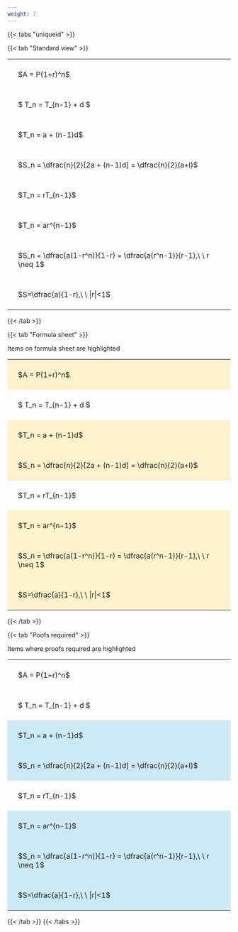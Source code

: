 ```yaml
---
weight: 7
---
```


{{< tabs "uniqueid" >}}

{{< tab "Standard view" >}}

<style type="text/css">
#T_9ab4f th.col_heading {
  text-align: left;
  font-size: 1em;
}
#T_9ab4f td {
  text-align: left;
  font-size: 1em;
  padding: 1.5em;
}
</style>
<table id="T_9ab4f">
  <thead>
  </thead>
  <tbody>
    <tr>
      <td id="T_9ab4f_row0_col0" class="data row0 col0" >$A = P(1+r)^n$</td>
    </tr>
    <tr>
      <td id="T_9ab4f_row1_col0" class="data row1 col0" >$ T_n = T_{n-1} + d $</td>
    </tr>
    <tr>
      <td id="T_9ab4f_row2_col0" class="data row2 col0" >$T_n = a + (n-1)d$</td>
    </tr>
    <tr>
      <td id="T_9ab4f_row3_col0" class="data row3 col0" >$S_n = \dfrac{n}{2}[2a + (n-1)d] = \dfrac{n}{2}(a+l)$</td>
    </tr>
    <tr>
      <td id="T_9ab4f_row4_col0" class="data row4 col0" >$T_n = rT_{n-1}$</td>
    </tr>
    <tr>
      <td id="T_9ab4f_row5_col0" class="data row5 col0" >$T_n = ar^{n-1}$</td>
    </tr>
    <tr>
      <td id="T_9ab4f_row6_col0" class="data row6 col0" >$S_n = \dfrac{a(1-r^n)}{1-r} = \dfrac{a(r^n-1)}{r-1},\ \  r \neq 1$</td>
    </tr>
    <tr>
      <td id="T_9ab4f_row7_col0" class="data row7 col0" >$S=\dfrac{a}{1-r},\ \ |r|<1$</td>
    </tr>
  </tbody>
</table>
{{< /tab >}}

{{< tab "Formula sheet" >}}

Items on formula sheet are highlighted 
<br>
<style type="text/css">
#T_d79eb th.col_heading {
  text-align: left;
  font-size: 1em;
}
#T_d79eb td {
  text-align: left;
  font-size: 1em;
  padding: 1.5em;
}
#T_d79eb_row0_col0, #T_d79eb_row2_col0, #T_d79eb_row3_col0, #T_d79eb_row5_col0, #T_d79eb_row6_col0, #T_d79eb_row7_col0 {
  background-color: rgba(255,194,10, 0.2);
}
#T_d79eb_row1_col0, #T_d79eb_row4_col0 {
  background-color: rgba(0,0,0,0);
}
</style>
<table id="T_d79eb">
  <thead>
  </thead>
  <tbody>
    <tr>
      <td id="T_d79eb_row0_col0" class="data row0 col0" >$A = P(1+r)^n$</td>
    </tr>
    <tr>
      <td id="T_d79eb_row1_col0" class="data row1 col0" >$ T_n = T_{n-1} + d $</td>
    </tr>
    <tr>
      <td id="T_d79eb_row2_col0" class="data row2 col0" >$T_n = a + (n-1)d$</td>
    </tr>
    <tr>
      <td id="T_d79eb_row3_col0" class="data row3 col0" >$S_n = \dfrac{n}{2}[2a + (n-1)d] = \dfrac{n}{2}(a+l)$</td>
    </tr>
    <tr>
      <td id="T_d79eb_row4_col0" class="data row4 col0" >$T_n = rT_{n-1}$</td>
    </tr>
    <tr>
      <td id="T_d79eb_row5_col0" class="data row5 col0" >$T_n = ar^{n-1}$</td>
    </tr>
    <tr>
      <td id="T_d79eb_row6_col0" class="data row6 col0" >$S_n = \dfrac{a(1-r^n)}{1-r} = \dfrac{a(r^n-1)}{r-1},\ \  r \neq 1$</td>
    </tr>
    <tr>
      <td id="T_d79eb_row7_col0" class="data row7 col0" >$S=\dfrac{a}{1-r},\ \ |r|<1$</td>
    </tr>
  </tbody>
</table>
{{< /tab >}}

{{< tab "Poofs required" >}}

Items where proofs required are highlighted 
<br>
<style type="text/css">
#T_11c0c th.col_heading {
  text-align: left;
  font-size: 1em;
}
#T_11c0c td {
  text-align: left;
  font-size: 1em;
  padding: 1.5em;
}
#T_11c0c_row0_col0, #T_11c0c_row1_col0, #T_11c0c_row4_col0 {
  background-color: rgba(0,0,0,0);
}
#T_11c0c_row2_col0, #T_11c0c_row3_col0, #T_11c0c_row5_col0, #T_11c0c_row6_col0, #T_11c0c_row7_col0 {
  background-color: rgba(0,150,200, 0.2);
}
</style>
<table id="T_11c0c">
  <thead>
  </thead>
  <tbody>
    <tr>
      <td id="T_11c0c_row0_col0" class="data row0 col0" >$A = P(1+r)^n$</td>
    </tr>
    <tr>
      <td id="T_11c0c_row1_col0" class="data row1 col0" >$ T_n = T_{n-1} + d $</td>
    </tr>
    <tr>
      <td id="T_11c0c_row2_col0" class="data row2 col0" >$T_n = a + (n-1)d$</td>
    </tr>
    <tr>
      <td id="T_11c0c_row3_col0" class="data row3 col0" >$S_n = \dfrac{n}{2}[2a + (n-1)d] = \dfrac{n}{2}(a+l)$</td>
    </tr>
    <tr>
      <td id="T_11c0c_row4_col0" class="data row4 col0" >$T_n = rT_{n-1}$</td>
    </tr>
    <tr>
      <td id="T_11c0c_row5_col0" class="data row5 col0" >$T_n = ar^{n-1}$</td>
    </tr>
    <tr>
      <td id="T_11c0c_row6_col0" class="data row6 col0" >$S_n = \dfrac{a(1-r^n)}{1-r} = \dfrac{a(r^n-1)}{r-1},\ \  r \neq 1$</td>
    </tr>
    <tr>
      <td id="T_11c0c_row7_col0" class="data row7 col0" >$S=\dfrac{a}{1-r},\ \ |r|<1$</td>
    </tr>
  </tbody>
</table>
{{< /tab >}}
{{< /tabs >}}